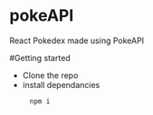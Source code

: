 
# pokeAPI
React Pokedex made using PokeAPI

#Getting started
- Clone the repo
- install dependancies  
```sh
     npm i
```
